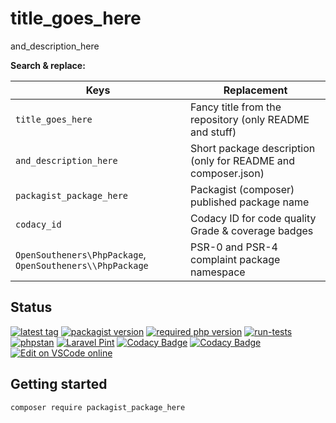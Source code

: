 # title_goes_here

and_description_here

**Search & replace:**

| Keys                                                      | Replacement                                                   |
| --------------------------------------------------------- | ------------------------------------------------------------- |
| `title_goes_here`                                         | Fancy title from the repository (only README and stuff)       |
| `and_description_here`                                    | Short package description (only for README and composer.json) |
| `packagist_package_here`                                  | Packagist (composer) published package name                   |
| `codacy_id`                                               | Codacy ID for code quality Grade & coverage badges            |
| `OpenSoutheners\PhpPackage`, `OpenSoutheners\\PhpPackage` | PSR-0 and PSR-4 complaint package namespace                   |

## Status

[![latest tag](https://img.shields.io/github/v/tag/packagist_package_here?label=latest&sort=semver)](https://github.com/packagist_package_here/releases/latest) [![packagist version](https://img.shields.io/packagist/v/packagist_package_here)](https://packagist.org/packages/packagist_package_here) [![required php version](https://img.shields.io/packagist/php-v/packagist_package_here)](https://www.php.net/supported-versions.php) [![run-tests](https://github.com/packagist_package_here/actions/workflows/tests.yml/badge.svg?branch=main)](https://github.com/packagist_package_here/actions/workflows/tests.yml) [![phpstan](https://github.com/packagist_package_here/actions/workflows/phpstan.yml/badge.svg)](https://github.com/packagist_package_here/actions/workflows/phpstan.yml) [![Laravel Pint](https://img.shields.io/badge/code%20style-pint-orange?logo=laravel)](https://github.com/packagist_package_here/actions/workflows/pint.yml) [![Codacy Badge](https://app.codacy.com/project/badge/Grade/codacy_id)](https://www.codacy.com/gh/packagist_package_here/dashboard?utm_source=github.com&amp;utm_medium=referral&amp;utm_content=packagist_package_here&amp;utm_campaign=Badge_Grade) [![Codacy Badge](https://app.codacy.com/project/badge/Coverage/codacy_id)](https://www.codacy.com/gh/packagist_package_here/dashboard?utm_source=github.com&utm_medium=referral&utm_content=packagist_package_here&utm_campaign=Badge_Coverage) [![Edit on VSCode online](https://img.shields.io/badge/vscode-edit%20online-blue?logo=visualstudiocode)](https://vscode.dev/github/packagist_package_here)

## Getting started

```
composer require packagist_package_here
```
